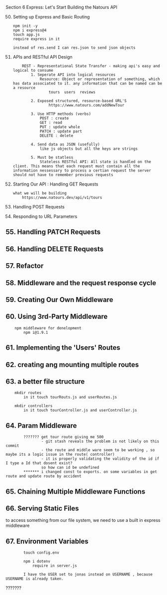 Section 6 Express: Let's Start Building the Natours API

50.   Setting up Express and Basic Routing

          npm init -y
          npm i express@4
          touch app.js
          require express in it

          instead of res.send I can res.json to send json objects

51.   APIs and RESTful API Design

              REST - Representational State Transfer - making api's easy and logical to consume
                  1. Seperate API into logical resources
                      Resource: Object or representation of something, which has data associated to it. any information that can be named can be a resource
                          tours  users  reviews

                  2. Exposed structured, resource-based URL'S
                          https://www.natours.com/addNewTour

                  3. Use HTTP methods (verbs)
                      POST : create
                      GET : read
                      PUT : update whole
                      PATCH : update part
                      DELETE : delete

                  4. Send data as JSON (usefully)
                      like js objects but all the keys are strings

                  5. Must be statless
                      Stateless RESTful API: All state is handled on the client. This means that each request must contain all the information nessessary to process a certian request the server should not have to remember previous requests

52.   Starting Our API : Handling GET Requests

          what we will be building
              https://www.natours.dev/api/v1/tours

53.   Handling POST Requests

54.   Responding to URL Parameters

## 55. Handling PATCH Requests

## 56. Handling DELETE Requests

## 57. Refactor

## 58. Middleware and the request response cycle

## 59. Creating Our Own Middleware

## 60. Using 3rd-Party Middleware

        npm middleware for denelopment
            npm i@1.9.1

## 61. Implementing the 'Users' Routes

## 62. creating ang mounting multiple routes

## 63. a better file structure

        mkdir routes
            in it touch tourRouts.js and userRoutes.js

        mkdir controllers
            in it touch tourController.js and userController.js

## 64. Param Middleware

            ??????? get tour route giving me 500
                    - git stash reveals the problem is not likely on this commit
                    - the route and middle ware seem to be working , so maybe its a logic issue in the route( controller)
                    - it is properly validating the validity of the id if I type a Id that dosent exist?
                    so how can id be undefined
            ******* i changed const to exports. on some variables in get route and update route by accident

## 65. Chaining Multiple Middleware Functions

## 66. Serving Static Files

to access something from our file system, we need to use a built in express middleware

## 67. Environment Variables

            touch config.env

            npm i dotenv
                require in server.js

            I have the USER set to jonas instead on USERNAME , because USERNAME is already taken.

???????
